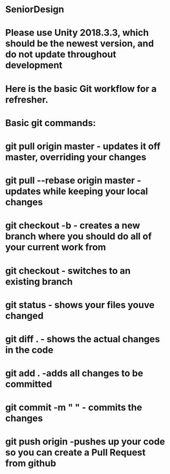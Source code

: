 ﻿# SeniorDesign
# Please use Unity 2018.3.3, which should be the newest version, and do not update throughout development

# Here is the basic Git workflow for a refresher.
# Basic git commands:
# git pull origin master - updates it off master, overriding your changes
# git pull --rebase origin master - updates while keeping your local changes
# git checkout -b <new-branch-name> - creates a new branch where you should do all of your current work from
# git checkout <existing-branch-name> - switches to an existing branch
# git status - shows your files youve changed
# git diff . - shows the actual changes in the code
# git add . -adds all changes to be committed
# git commit -m  "<short commit message explaining what youre committing> " - commits the changes
# git push origin <your-branch-name> -pushes up your code so you can create a Pull Request from github
